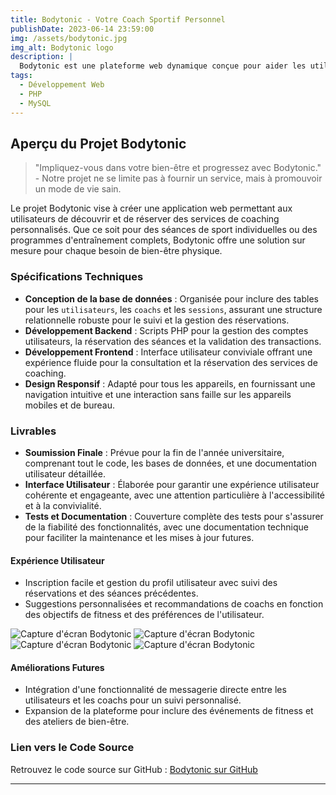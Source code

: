 ```yaml
---
title: Bodytonic - Votre Coach Sportif Personnel
publishDate: 2023-06-14 23:59:00
img: /assets/bodytonic.jpg
img_alt: Bodytonic logo
description: |
  Bodytonic est une plateforme web dynamique conçue pour aider les utilisateurs à trouver et à gérer des offres de coaching sportif personnalisées en France.
tags:
  - Développement Web
  - PHP
  - MySQL
---
```


## Aperçu du Projet Bodytonic

> "Impliquez-vous dans votre bien-être et progressez avec Bodytonic." - Notre projet ne se limite pas à fournir un service, mais à promouvoir un mode de vie sain.

Le projet Bodytonic vise à créer une application web permettant aux utilisateurs de découvrir et de réserver des services de coaching personnalisés. Que ce soit pour des séances de sport individuelles ou des programmes d'entraînement complets, Bodytonic offre une solution sur mesure pour chaque besoin de bien-être physique.

### Spécifications Techniques

- **Conception de la base de données** : Organisée pour inclure des tables pour les `utilisateurs`, les `coachs` et les `sessions`, assurant une structure relationnelle robuste pour le suivi et la gestion des réservations.
- **Développement Backend** : Scripts PHP pour la gestion des comptes utilisateurs, la réservation des séances et la validation des transactions.
- **Développement Frontend** : Interface utilisateur conviviale offrant une expérience fluide pour la consultation et la réservation des services de coaching.
- **Design Responsif** : Adapté pour tous les appareils, en fournissant une navigation intuitive et une interaction sans faille sur les appareils mobiles et de bureau.

### Livrables

- **Soumission Finale** : Prévue pour la fin de l'année universitaire, comprenant tout le code, les bases de données, et une documentation utilisateur détaillée.
- **Interface Utilisateur** : Élaborée pour garantir une expérience utilisateur cohérente et engageante, avec une attention particulière à l'accessibilité et à la convivialité.
- **Tests et Documentation** : Couverture complète des tests pour s'assurer de la fiabilité des fonctionnalités, avec une documentation technique pour faciliter la maintenance et les mises à jour futures.

#### Expérience Utilisateur

- Inscription facile et gestion du profil utilisateur avec suivi des réservations et des séances précédentes.
- Suggestions personnalisées et recommandations de coachs en fonction des objectifs de fitness et des préférences de l'utilisateur.

![Capture d'écran Bodytonic](/assets/body_1.png)
![Capture d'écran Bodytonic](/assets/body_2.png)
![Capture d'écran Bodytonic](/assets/body_3.png)
![Capture d'écran Bodytonic](/assets/body_4.png)

#### Améliorations Futures

- Intégration d'une fonctionnalité de messagerie directe entre les utilisateurs et les coachs pour un suivi personnalisé.
- Expansion de la plateforme pour inclure des événements de fitness et des ateliers de bien-être.

### Lien vers le Code Source

Retrouvez le code source sur GitHub :
[Bodytonic sur GitHub](https://github.com/davidattip/Bodytonic)

---

